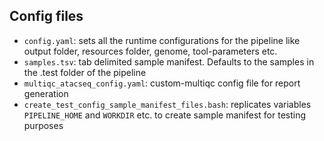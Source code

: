 ## Config files
* `config.yaml`: sets all the runtime configurations for the pipeline like output folder, resources folder, genome, tool-parameters etc.
* `samples.tsv`: tab delimited sample manifest. Defaults to the samples in the .test folder of the pipeline
* `multiqc_atacseq_config.yaml`: custom-multiqc config file for report generation
* `create_test_config_sample_manifest_files.bash`: replicates variables `PIPELINE_HOME` and `WORKDIR` etc. to create sample manifest for testing purposes
